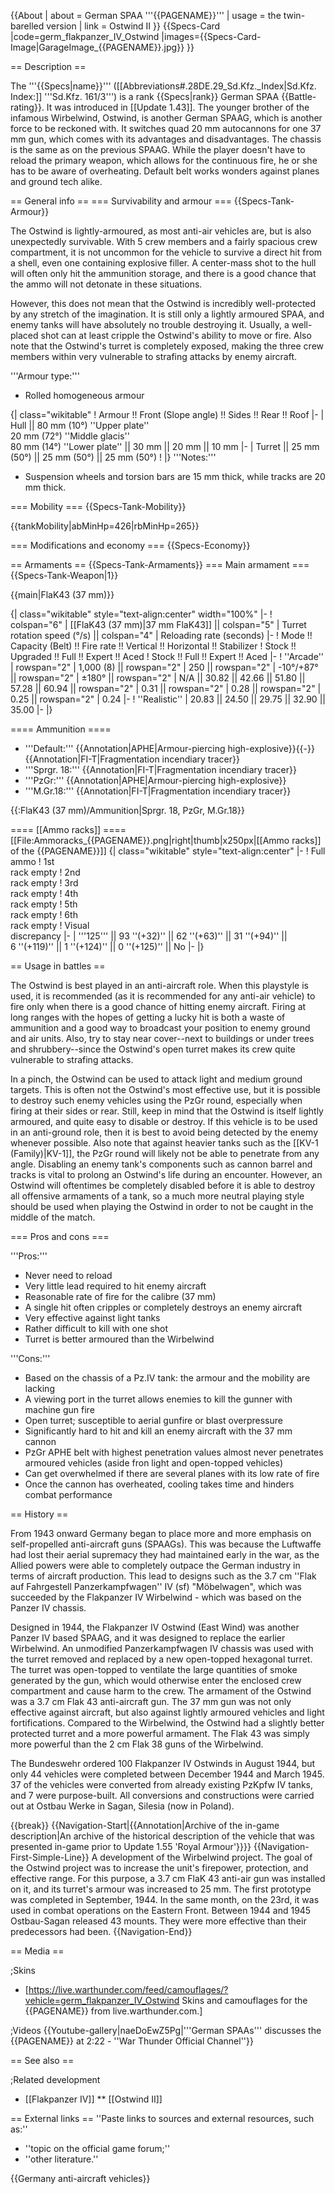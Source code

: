 {{About
| about = German SPAA '''{{PAGENAME}}'''
| usage = the twin-barelled version
| link = Ostwind II
}}
{{Specs-Card
|code=germ_flakpanzer_IV_Ostwind
|images={{Specs-Card-Image|GarageImage_{{PAGENAME}}.jpg}}
}}

== Description ==
<!-- ''In the description, the first part should be about the history of the creation and combat usage of the vehicle, as well as its key features. In the second part, tell the reader about the ground vehicle in the game. Insert a screenshot of the vehicle, so that if the novice player does not remember the vehicle by name, he will immediately understand what kind of vehicle the article is talking about.'' -->
The '''{{Specs|name}}''' ([[Abbreviations#.28DE.29_Sd.Kfz._Index|Sd.Kfz. Index:]] '''Sd.Kfz. 161/3''') is a rank {{Specs|rank}} German SPAA {{Battle-rating}}. It was introduced in [[Update 1.43]]. The younger brother of the infamous Wirbelwind, Ostwind, is another German SPAAG, which is another force to be reckoned with. It switches quad 20 mm autocannons for one 37 mm gun, which comes with its advantages and disadvantages. The chassis is the same as on the previous SPAAG. While the player doesn't have to reload the primary weapon, which allows for the continuous fire, he or she has to be aware of overheating. Default belt works wonders against planes and ground tech alike.

== General info ==
=== Survivability and armour ===
{{Specs-Tank-Armour}}
<!-- ''Describe armour protection. Note the most well protected and key weak areas. Appreciate the layout of modules as well as the number and location of crew members. Is the level of armour protection sufficient, is the placement of modules helpful for survival in combat? If necessary use a visual template to indicate the most secure and weak zones of the armour.'' -->
The Ostwind is lightly-armoured, as most anti-air vehicles are, but is also unexpectedly survivable. With 5 crew members and a fairly spacious crew compartment, it is not uncommon for the vehicle to survive a direct hit from a shell, even one containing explosive filler. A center-mass shot to the hull will often only hit the ammunition storage, and there is a good chance that the ammo will not detonate in these situations.

However, this does not mean that the Ostwind is incredibly well-protected by any stretch of the imagination. It is still only a lightly armoured SPAA, and enemy tanks will have absolutely no trouble destroying it. Usually, a well-placed shot can at least cripple the Ostwind's ability to move or fire. Also note that the Ostwind's turret is completely exposed, making the three crew members within very vulnerable to strafing attacks by enemy aircraft.

'''Armour type:'''

* Rolled homogeneous armour

{| class="wikitable"
! Armour !! Front (Slope angle) !! Sides !! Rear !! Roof
|-
| Hull || 80 mm (10°) ''Upper plate'' <br>  20 mm (72°) ''Middle glacis'' <br> 80 mm (14°) ''Lower plate'' || 30 mm || 20 mm || 10 mm
|-
| Turret || 25 mm (50°) || 25 mm (50°) || 25 mm (50°)
!
|}
'''Notes:'''

* Suspension wheels and torsion bars are 15 mm thick, while tracks are 20 mm thick.

=== Mobility ===
{{Specs-Tank-Mobility}}
<!-- ''Write about the mobility of the ground vehicle. Estimate the specific power and manoeuvrability, as well as the maximum speed forwards and backwards.'' -->

{{tankMobility|abMinHp=426|rbMinHp=265}}

=== Modifications and economy ===
{{Specs-Economy}}

== Armaments ==
{{Specs-Tank-Armaments}}
=== Main armament ===
{{Specs-Tank-Weapon|1}}
<!-- ''Give the reader information about the characteristics of the main gun. Assess its effectiveness in a battle based on the reloading speed, ballistics and the power of shells. Do not forget about the flexibility of the fire, that is how quickly the cannon can be aimed at the target, open fire on it and aim at another enemy. Add a link to the main article on the gun: <code><nowiki>{{main|Name of the weapon}}</nowiki></code>. Describe in general terms the ammunition available for the main gun. Give advice on how to use them and how to fill the ammunition storage.'' -->
{{main|FlaK43 (37 mm)}}

{| class="wikitable" style="text-align:center" width="100%"
|-
! colspan="6" | [[FlaK43 (37 mm)|37 mm FlaK43]] || colspan="5" | Turret rotation speed (°/s) || colspan="4" | Reloading rate (seconds)
|-
! Mode !! Capacity (Belt) !! Fire rate !! Vertical !! Horizontal !! Stabilizer
! Stock !! Upgraded !! Full !! Expert !! Aced
! Stock !! Full !! Expert !! Aced
|-
! ''Arcade''
| rowspan="2" | 1,000 (8) || rowspan="2" | 250 || rowspan="2" | -10°/+87° || rowspan="2" | ±180° || rowspan="2" | N/A || 30.82 || 42.66 || 51.80 || 57.28 || 60.94 || rowspan="2" | 0.31 || rowspan="2" | 0.28 || rowspan="2" | 0.25 || rowspan="2" | 0.24
|-
! ''Realistic''
| 20.83 || 24.50 || 29.75 || 32.90 || 35.00
|-
|}

==== Ammunition ====

* '''Default:''' {{Annotation|APHE|Armour-piercing high-explosive}}{{-}}{{Annotation|FI-T|Fragmentation incendiary tracer}}
* '''Sprgr. 18:''' {{Annotation|FI-T|Fragmentation incendiary tracer}}
* '''PzGr:''' {{Annotation|APHE|Armour-piercing high-explosive}}
* '''M.Gr.18:''' {{Annotation|FI-T|Fragmentation incendiary tracer}}

{{:FlaK43 (37 mm)/Ammunition|Sprgr. 18, PzGr, M.Gr.18}}

==== [[Ammo racks]] ====
[[File:Ammoracks_{{PAGENAME}}.png|right|thumb|x250px|[[Ammo racks]] of the {{PAGENAME}}]]
{| class="wikitable" style="text-align:center"
|-
! Full<br>ammo
! 1st<br>rack empty
! 2nd<br>rack empty
! 3rd<br>rack empty
! 4th<br>rack empty
! 5th<br>rack empty
! 6th<br>rack empty
! Visual<br>discrepancy
|-
| '''125''' || 93&nbsp;''(+32)'' || 62&nbsp;''(+63)'' || 31&nbsp;''(+94)'' || 6&nbsp;''(+119)'' || 1&nbsp;''(+124)'' || 0&nbsp;''(+125)'' || No
|-
|}

== Usage in battles ==
<!-- ''Describe the tactics of playing in the vehicle, the features of using vehicles in the team and advice on tactics. Refrain from creating a "guide" - do not impose a single point of view but instead give the reader food for thought. Describe the most dangerous enemies and give recommendations on fighting them. If necessary, note the specifics of the game in different modes (AB, RB, SB).'' -->

The Ostwind is best played in an anti-aircraft role. When this playstyle is used, it is recommended (as it is recommended for any anti-air vehicle) to fire only when there is a good chance of hitting enemy aircraft. Firing at long ranges with the hopes of getting a lucky hit is both a waste of ammunition and a good way to broadcast your position to enemy ground and air units. Also, try to stay near cover--next to buildings or under trees and shrubbery--since the Ostwind's open turret makes its crew quite vulnerable to strafing attacks.

In a pinch, the Ostwind can be used to attack light and medium ground targets. This is often not the Ostwind's most effective use, but it is possible to destroy such enemy vehicles using the PzGr round, especially when firing at their sides or rear. Still, keep in mind that the Ostwind is itself lightly armoured, and quite easy to disable or destroy. If this vehicle is to be used in an anti-ground role, then it is best to avoid being detected by the enemy whenever possible. Also note that against heavier tanks such as the [[KV-1 (Family)|KV-1]], the PzGr round will likely not be able to penetrate from any angle. Disabling an enemy tank's components such as cannon barrel and tracks is vital to prolong an Ostwind's life during an encounter. However, an Ostwind will oftentimes be completely disabled before it is able to destroy all offensive armaments of a tank, so a much more neutral playing style should be used when playing the Ostwind in order to not be caught in the middle of the match.

=== Pros and cons ===
<!-- ''Summarise and briefly evaluate the vehicle in terms of its characteristics and combat effectiveness. Mark its pros and cons in a bulleted list. Try not to use more than 6 points for each of the characteristics. Avoid using categorical definitions such as "bad", "good" and the like - use substitutions with softer forms such as "inadequate" and "effective".'' -->

'''Pros:'''

* Never need to reload
* Very little lead required to hit enemy aircraft
* Reasonable rate of fire for the calibre (37 mm)
* A single hit often cripples or completely destroys an enemy aircraft
* Very effective against light tanks
* Rather difficult to kill with one shot
* Turret is better armoured than the Wirbelwind

'''Cons:'''

* Based on the chassis of a Pz.IV tank: the armour and the mobility are lacking
* A viewing port in the turret allows enemies to kill the gunner with machine gun fire
* Open turret; susceptible to aerial gunfire or blast overpressure
* Significantly hard to hit and kill an enemy aircraft with the 37 mm cannon
* PzGr APHE belt with highest penetration values almost never penetrates armoured vehicles (aside fron light and open-topped vehicles)
* Can get overwhelmed if there are several planes with its low rate of fire
* Once the cannon has overheated, cooling takes time and hinders combat performance

== History ==
<!-- ''Describe the history of the creation and combat usage of the vehicle in more detail than in the introduction. If the historical reference turns out to be too long, take it to a separate article, taking a link to the article about the vehicle and adding a block "/History" (example: <nowiki>https://wiki.warthunder.com/(Vehicle-name)/History</nowiki>) and add a link to it here using the <code>main</code> template. Be sure to reference text and sources by using <code><nowiki><ref></ref></nowiki></code>, as well as adding them at the end of the article with <code><nowiki><references /></nowiki></code>. This section may also include the vehicle's dev blog entry (if applicable) and the in-game encyclopedia description (under <code><nowiki>=== In-game description ===</nowiki></code>, also if applicable).'' -->

From 1943 onward Germany began to place more and more emphasis on self-propelled anti-aircraft guns (SPAAGs). This was because the Luftwaffe had lost their aerial supremacy they had maintained early in the war, as the Allied powers were able to completely outpace the German industry in terms of aircraft production. This lead to designs such as the 3.7 cm ''Flak auf Fahrgestell Panzerkampfwagen'' IV (sf) "Möbelwagen", which was succeeded by the Flakpanzer IV Wirbelwind - which was based on the Panzer IV chassis.

Designed in 1944, the Flakpanzer IV Ostwind (East Wind) was another Panzer IV based SPAAG, and it was designed to replace the earlier Wirbelwind. An unmodified Panzerkampfwagen IV chassis was used with the turret removed and replaced by a new open-topped hexagonal turret. The turret was open-topped to ventilate the large quantities of smoke generated by the gun, which would otherwise enter the enclosed crew compartment and cause harm to the crew. The armament of the Ostwind was a 3.7 cm Flak 43 anti-aircraft gun. The 37 mm gun was not only effective against aircraft, but also against lightly armoured vehicles and light fortifications. Compared to the Wirbelwind, the Ostwind had a slightly better protected turret and a more powerful armament. The Flak 43 was simply more powerful than the 2 cm Flak 38 guns of the Wirbelwind.

The Bundeswehr ordered 100 Flakpanzer IV Ostwinds in August 1944, but only 44 vehicles were completed between December 1944 and March 1945. 37 of the vehicles were converted from already existing PzKpfw IV tanks, and 7 were purpose-built. All conversions and constructions were carried out at Ostbau Werke in Sagan, Silesia (now in Poland).

{{break}}
{{Navigation-Start|{{Annotation|Archive of the in-game description|An archive of the historical description of the vehicle that was presented in-game prior to Update 1.55 'Royal Armour'}}}}
{{Navigation-First-Simple-Line}}
A development of the Wirbelwind project. The goal of the Ostwind project was to increase the unit's firepower, protection, and effective range. For this purpose, a 3.7 cm FlaK 43 anti-air gun was installed on it, and its turret's armour was increased to 25 mm. The first prototype was completed in September, 1944. In the same month, on the 23rd, it was used in combat operations on the Eastern Front. Between 1944 and 1945 Ostbau-Sagan released 43 mounts. They were more effective than their predecessors had been.
{{Navigation-End}}

== Media ==
<!-- ''Excellent additions to the article would be video guides, screenshots from the game, and photos.'' -->

;Skins

* [https://live.warthunder.com/feed/camouflages/?vehicle=germ_flakpanzer_IV_Ostwind Skins and camouflages for the {{PAGENAME}} from live.warthunder.com.]

;Videos
{{Youtube-gallery|naeDoEwZ5Pg|'''German SPAAs''' discusses the {{PAGENAME}} at 2:22 - ''War Thunder Official Channel''}}

== See also ==
<!-- ''Links to the articles on the War Thunder Wiki that you think will be useful for the reader, for example:''
* ''reference to the series of the vehicles;''
* ''links to approximate analogues of other nations and research trees.'' -->

;Related development
* [[Flakpanzer IV]]
** [[Ostwind II]]

== External links ==
''Paste links to sources and external resources, such as:''
* ''topic on the official game forum;''
* ''other literature.''

{{Germany anti-aircraft vehicles}}